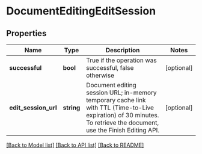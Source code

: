 # DocumentEditingEditSession

## Properties
Name | Type | Description | Notes
------------ | ------------- | ------------- | -------------
**successful** | **bool** | True if the operation was successful, false otherwise | [optional] 
**edit_session_url** | **string** | Document editing session URL; in-memory temporary cache link with TTL (Time-to-Live expiration) of 30 minutes.  To retrieve the document, use the Finish Editing API. | [optional] 

[[Back to Model list]](../README.md#documentation-for-models) [[Back to API list]](../README.md#documentation-for-api-endpoints) [[Back to README]](../README.md)



